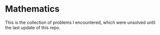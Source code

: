 # Mathematics
This is the collection of problems I encountered, which  were unsolved until the last update of this repo.
